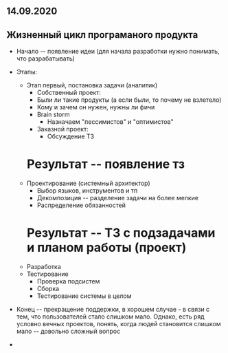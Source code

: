 ## 14.09.2020
## Жизненный цикл програманого продукта 

* Начало -- появление идеи (для начала разработки нужно понимать, что разрабатывать)
* Этапы:
  * Этап первый, постановка задачи (аналитик)
    * Собственный проект:
    * Были ли такие продукты (а если были, то почему не взлетело) 
    * Кому и зачем он нужен, нужны ли фичи
    * Brain storm 
      * Назначаем "пессимистов" и "оптимистов"
    * Заказной проект:
      * Обсуждение ТЗ
    # Результат -- появление тз
  * Проектирование (системный архитектор)
    * Выбор языков, инструментов и тп
    * Декомпозиция -- разделение задачи на более мелкие
    * Распределение обязанностей
    # Результат -- ТЗ с подзадачами и планом работы (проект)
  * Разработка
  * Тестирование
    * Проверка подсистем
    * Сборка
    * Тестирование системы в целом

* Конец -- прекращение поддержки, в хорошем случае - в связи с тем, что пользователей стало слишком мало. Однако, есть ряд условно     вечных проектов, понять, когда людей становится слишком мало -- довольно сложный вопрос
* 
